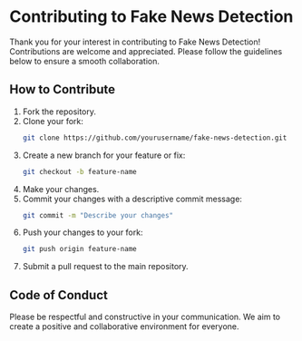 # Contributing to Fake News Detection

Thank you for your interest in contributing to Fake News Detection! Contributions are welcome and appreciated. Please follow the guidelines below to ensure a smooth collaboration.

## How to Contribute

1. Fork the repository.
2. Clone your fork:
   ```bash
   git clone https://github.com/yourusername/fake-news-detection.git
   ```
3. Create a new branch for your feature or fix:
   ```bash
   git checkout -b feature-name
   ```
4. Make your changes.
5. Commit your changes with a descriptive commit message:
   ```bash
   git commit -m "Describe your changes"
   ```
6. Push your changes to your fork:
   ```bash
   git push origin feature-name
   ```
7. Submit a pull request to the main repository.

## Code of Conduct

Please be respectful and constructive in your communication. We aim to create a positive and collaborative environment for everyone.

